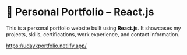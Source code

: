 # 🚀 Personal Portfolio – React.js

This is a personal portfolio website built using **React.js**. It showcases my projects, skills, certifications, work experience, and contact information.


https://udaykportfolio.netlify.app/
